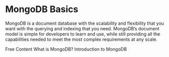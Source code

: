 # MongoDB Basics

MongoDB is a document database with the scalability and flexibility that you want with the querying and indexing that you need. MongoDB’s document model is simple for developers to learn and use, while still providing all the capabilities needed to meet the most complex requirements at any scale. 

<ResourceGroupTitle>Free Content</ResourceGroupTitle>
<BadgeLink colorScheme='green' badgeText='Link' href='https://www.mongodb.com/what-is-mongodb'>What is MongoDB?</BadgeLink>
<BadgeLink badgeText='Course' colorScheme='green' href='https://learn.mongodb.com/learning-paths/introduction-to-mongodb'>Introduction to MongoDB</BadgeLink>